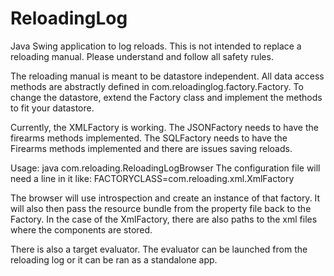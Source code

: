 # ReloadingLog
Java Swing application to log reloads. This is not intended to replace a reloading manual. Please understand and follow all safety rules.

The reloading manual is meant to be datastore independent.  All data access methods are abstractly defined in com.reloadinglog.factory.Factory.  To change the datastore, extend the Factory class and implement the methods to fit your datastore.

Currently, the XMLFactory is working.  The JSONFactory needs to have the firearms methods implemented.  The SQLFactory needs to have the Firearms methods implemented and there are issues saving reloads.

Usage: java com.reloading.ReloadingLogBrowser <properties filename>
The configuration file will need a line in it like:
FACTORYCLASS=com.reloading.xml.XmlFactory

The browser will use introspection and create an instance of that factory.  It will also then pass the resource bundle from the property file back to the Factory.  In the case of the XmlFactory, there are also paths to the xml files where the components are stored.

There is also a target evaluator. The evaluator can be launched from the reloading log or it can be ran as a standalone app. 


